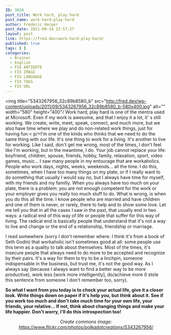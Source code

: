 ```yaml
---
ID: 3028
post_title: Work hard, play hard
post_name: work-hard-play-hard
author: Frédéric Harper
post_date: 2011-09-14 22:57:27
layout: post
link: https://fred.dev/work-hard-play-hard/
published: true
tags: [ ]
categories:
  - Brainer
  - English
  - FIX ANTIDOTE
  - FIX IMAGE
  - FIX LANGUAGE
  - FIX TAGS
  - FIX URL
---
```

<img title="5343267956_32c89b8580_b" src="http://fred.dev/wp-content/uploads/2011/09/5343267956_32c89b8580_b-580x400.jpg" alt="" width="580" height="400"/ Work hard, play hard is one of the mentra used at Microsoft. Even if my work is awesome, and that I enjoy it a lot, it' s still working. We create, write, meet, speak, connect, and much more, but we also have time where we play and do non-related work things, just for having fun.< p/>I'm one of the kinds who thinks that we need to do the same thing with our life. It's one thing to work for a living. It's another to live for working. Like I said, don't get me wrong, most of the times, I don't feel like I'm working, but in the meantime, I do. Your job cannot replace your life: boyfriend, children, spouse, friends, hobby, family, relaxation, sport, video games, music...
I saw many people in my entourage that are workaholics. People who work days, nights, weeks, weekends... all the time. I do this, sometimes, when I have too many things on my plate, or if I really want to do something that usually I would say no, but I always have time for myself, with my friends and my familly. When you always have too much on your plate, there is a problem: you are not enough competent for the work or your employer gives you really too much stuff to do. What is wrong, is when you do this all the time. I know people who are married and have children and one of them is never, or rarely, there to help and to show some love. Let me tell you that in all the cases I saw in the past, that usually end in two ways: a radical end of this way of life or people that suffer for this way of living. The radical end is basically people that understand that it's not a way to live and change or the end of a relationship, friendship or marriage.

I read somewhere (sorry I don't remember where. I think it's from a book of Seth Godin) that workaholic isn't sometimes good at all: some people use this term as a quality to talk about themselves. Most of the times, it's insecure people that always need to do more to be accepted and recognize by their pairs. It's a way for them to try to be a linchpin, someone indispensable in the business, but trust me, it's not the good way. As I always say (because I always want to find a better way to be more productive), work less [work more intelligently], do/achieve more (I stole this sentence from someone I don't remember too, sorry).

**So what I want from you today is to check your actual life, give it a closer look. Write things down on paper if it's help you, but think about it. See if you work too much and don't take much time for your own life, your friends, your relative... If not, think about changing things and make your life happier. Don't worry, I'll do this introspection too!**<p style="text-align:center">
  <em>Create commons image: <a href="https://www.flickr.com/photos/polkadotcreations/5343267956/" target="_blank" rel="noopener noreferrer">https://www.flickr.com/photos/polkadotcreations/5343267956/</a></em>
</p>